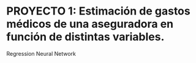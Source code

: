 # PROYECTO 1: Estimación de gastos médicos de una aseguradora en función de distintas variables.
Regression Neural Network
